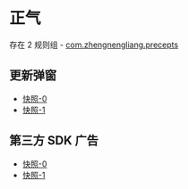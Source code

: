 # 正气

存在 2 规则组 - [com.zhengnengliang.precepts](/src/apps/com.zhengnengliang.precepts.ts)

## 更新弹窗

- [快照-0](https://i.gkd.li/import/12727650)
- [快照-1](https://i.gkd.li/import/import/12715352)

## 第三方 SDK 广告

- [快照-0](https://i.gkd.li/import/12739767)
- [快照-1](https://i.gkd.li/import/12727705)
